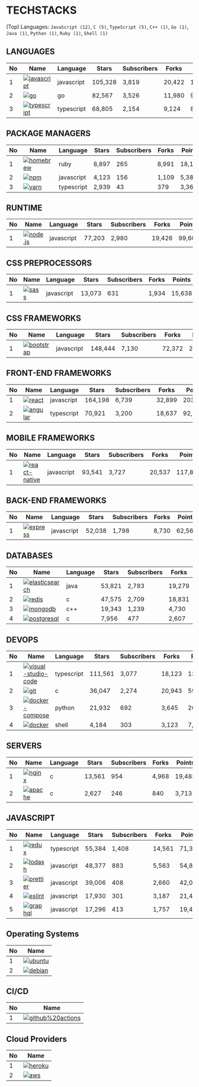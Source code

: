 # TECHSTACKS

(Top) Languages: `JavaScript (12)`, `C (5)`, `TypeScript (5)`, `C++ (1)`, `Go (1)`, `Java (1)`, `Python (1)`, `Ruby (1)`, `Shell (1)`

## LANGUAGES

| No |Name | Language | Stars | Subscribers | Forks | Points|
| --- | ---  |  ---  |  ---  |  ---  |  ---  |  --- |
|1|[<img src="https://img.shields.io/badge/-javascript-000?style=flat&logo=javascript" alt="javascript" />](https://github.com/airbnb/javascript) | javascript | 105,328 | 3,819 | 20,422 | 129,569|
|2|[<img src="https://img.shields.io/badge/-go-000?style=flat&logo=go" alt="go" />](https://github.com/golang/go) | go | 82,567 | 3,526 | 11,980 | 98,073|
|3|[<img src="https://img.shields.io/badge/-typescript-000?style=flat&logo=typescript" alt="typescript" />](https://github.com/microsoft/TypeScript) | typescript | 68,805 | 2,154 | 9,124 | 80,083|

## PACKAGE MANAGERS

| No |Name | Language | Stars | Subscribers | Forks | Points|
| --- | ---  |  ---  |  ---  |  ---  |  ---  |  --- |
|1|[<img src="https://img.shields.io/badge/-homebrew-000?style=flat&logo=homebrew" alt="homebrew" />](https://github.com/Homebrew/homebrew-core) | ruby | 8,897 | 265 | 8,991 | 18,153|
|2|[<img src="https://img.shields.io/badge/-npm-000?style=flat&logo=npm" alt="npm" />](https://github.com/npm/cli) | javascript | 4,123 | 156 | 1,109 | 5,388|
|3|[<img src="https://img.shields.io/badge/-yarn-000?style=flat&logo=yarn" alt="yarn" />](https://github.com/yarnpkg/berry) | typescript | 2,939 | 43 | 379 | 3,361|

## RUNTIME

| No |Name | Language | Stars | Subscribers | Forks | Points|
| --- | ---  |  ---  |  ---  |  ---  |  ---  |  --- |
|1|[<img src="https://img.shields.io/badge/-node.js-000?style=flat&logo=node.js" alt="node.js" />](https://github.com/nodejs/node) | javascript | 77,203 | 2,980 | 19,426 | 99,609|

## CSS PREPROCESSORS

| No |Name | Language | Stars | Subscribers | Forks | Points|
| --- | ---  |  ---  |  ---  |  ---  |  ---  |  --- |
|1|[<img src="https://img.shields.io/badge/-sass-000?style=flat&logo=sass" alt="sass" />](https://github.com/sass/sass) | javascript | 13,073 | 631 | 1,934 | 15,638|

## CSS FRAMEWORKS

| No |Name | Language | Stars | Subscribers | Forks | Points|
| --- | ---  |  ---  |  ---  |  ---  |  ---  |  --- |
|1|[<img src="https://img.shields.io/badge/-bootstrap-000?style=flat&logo=bootstrap" alt="bootstrap" />](https://github.com/twbs/bootstrap) | javascript | 148,444 | 7,130 | 72,372 | 227,946|

## FRONT-END FRAMEWORKS

| No |Name | Language | Stars | Subscribers | Forks | Points|
| --- | ---  |  ---  |  ---  |  ---  |  ---  |  --- |
|1|[<img src="https://img.shields.io/badge/-react-000?style=flat&logo=react" alt="react" />](https://github.com/facebook/react) | javascript | 164,198 | 6,739 | 32,899 | 203,836|
|2|[<img src="https://img.shields.io/badge/-angular-000?style=flat&logo=angular" alt="angular" />](https://github.com/angular/angular) | typescript | 70,921 | 3,200 | 18,637 | 92,758|

## MOBILE FRAMEWORKS

| No |Name | Language | Stars | Subscribers | Forks | Points|
| --- | ---  |  ---  |  ---  |  ---  |  ---  |  --- |
|1|[<img src="https://img.shields.io/badge/-reactnative-000?style=flat&logo=react-native" alt="react-native" />](https://github.com/facebook/react-native) | javascript | 93,541 | 3,727 | 20,537 | 117,805|

## BACK-END FRAMEWORKS

| No |Name | Language | Stars | Subscribers | Forks | Points|
| --- | ---  |  ---  |  ---  |  ---  |  ---  |  --- |
|1|[<img src="https://img.shields.io/badge/-express-000?style=flat&logo=express" alt="express" />](https://github.com/expressjs/express) | javascript | 52,038 | 1,798 | 8,730 | 62,566|

## DATABASES

| No |Name | Language | Stars | Subscribers | Forks | Points|
| --- | ---  |  ---  |  ---  |  ---  |  ---  |  --- |
|1|[<img src="https://img.shields.io/badge/-elasticsearch-000?style=flat&logo=elasticsearch" alt="elasticsearch" />](https://github.com/elastic/elasticsearch) | java | 53,821 | 2,783 | 19,279 | 75,883|
|2|[<img src="https://img.shields.io/badge/-redis-000?style=flat&logo=redis" alt="redis" />](https://github.com/redis/redis) | c | 47,575 | 2,709 | 18,831 | 69,115|
|3|[<img src="https://img.shields.io/badge/-mongodb-000?style=flat&logo=mongodb" alt="mongodb" />](https://github.com/mongodb/mongo) | c++ | 19,343 | 1,239 | 4,730 | 25,312|
|4|[<img src="https://img.shields.io/badge/-postgresql-000?style=flat&logo=postgresql" alt="postgresql" />](https://github.com/postgres/postgres) | c | 7,956 | 477 | 2,607 | 11,040|

## DEVOPS

| No |Name | Language | Stars | Subscribers | Forks | Points|
| --- | ---  |  ---  |  ---  |  ---  |  ---  |  --- |
|1|[<img src="https://img.shields.io/badge/-visualstudiocode-000?style=flat&logo=visual-studio-code" alt="visual-studio-code" />](https://github.com/microsoft/vscode) | typescript | 111,561 | 3,077 | 18,123 | 132,761|
|2|[<img src="https://img.shields.io/badge/-git-000?style=flat&logo=git" alt="git" />](https://github.com/git/git) | c | 36,047 | 2,274 | 20,943 | 59,264|
|3|[<img src="https://img.shields.io/badge/-dockercompose-000?style=flat&logo=docker-compose" alt="docker-compose" />](https://github.com/docker/compose) | python | 21,932 | 692 | 3,645 | 26,269|
|4|[<img src="https://img.shields.io/badge/-docker-000?style=flat&logo=docker" alt="docker" />](https://github.com/jenkinsci/docker) | shell | 4,184 | 303 | 3,123 | 7,610|

## SERVERS

| No |Name | Language | Stars | Subscribers | Forks | Points|
| --- | ---  |  ---  |  ---  |  ---  |  ---  |  --- |
|1|[<img src="https://img.shields.io/badge/-nginx-000?style=flat&logo=nginx" alt="nginx" />](https://github.com/nginx/nginx) | c | 13,561 | 954 | 4,968 | 19,483|
|2|[<img src="https://img.shields.io/badge/-apache-000?style=flat&logo=apache" alt="apache" />](https://github.com/apache/httpd) | c | 2,627 | 246 | 840 | 3,713|

## JAVASCRIPT

| No |Name | Language | Stars | Subscribers | Forks | Points|
| --- | ---  |  ---  |  ---  |  ---  |  ---  |  --- |
|1|[<img src="https://img.shields.io/badge/-redux-000?style=flat&logo=redux" alt="redux" />](https://github.com/reduxjs/redux) | typescript | 55,384 | 1,408 | 14,561 | 71,353|
|2|[<img src="https://img.shields.io/badge/-lodash-000?style=flat&logo=lodash" alt="lodash" />](https://github.com/lodash/lodash) | javascript | 48,377 | 883 | 5,563 | 54,823|
|3|[<img src="https://img.shields.io/badge/-prettier-000?style=flat&logo=prettier" alt="prettier" />](https://github.com/prettier/prettier) | javascript | 39,006 | 408 | 2,660 | 42,074|
|4|[<img src="https://img.shields.io/badge/-eslint-000?style=flat&logo=eslint" alt="eslint" />](https://github.com/eslint/eslint) | javascript | 17,930 | 301 | 3,187 | 21,418|
|5|[<img src="https://img.shields.io/badge/-graphql-000?style=flat&logo=graphql" alt="graphql" />](https://github.com/graphql/graphql-js) | javascript | 17,296 | 413 | 1,757 | 19,466|

## Operating Systems

| No |Name|
| --- | --- |
|1|[<img src="https://img.shields.io/badge/-ubuntu-000?style=flat&logo=ubuntu" alt="ubuntu" />](https://ubuntu.com/)|
|2|[<img src="https://img.shields.io/badge/-debian-000?style=flat&logo=debian" alt="debian" />](https://www.debian.org/)|

## CI/CD

| No |Name|
| --- | --- |
|1|[<img src="https://img.shields.io/badge/-githubactions-000?style=flat&logo=github%20actions" alt="github%20actions" />](https://github.com/features/actions)|

## Cloud Providers

| No |Name|
| --- | --- |
|1|[<img src="https://img.shields.io/badge/-heroku-000?style=flat&logo=heroku" alt="heroku" />](https://www.heroku.com/)|
|2|[<img src="https://img.shields.io/badge/-aws-000?style=flat&logo=aws" alt="aws" />](https://aws.amazon.com/)|
